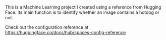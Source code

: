 This is a Machine Learning project I created using a reference from Hugging Face. Its main function is to identify whether an image contains a hotdog or not.

Check out the configuration reference at https://huggingface.co/docs/hub/spaces-config-reference
